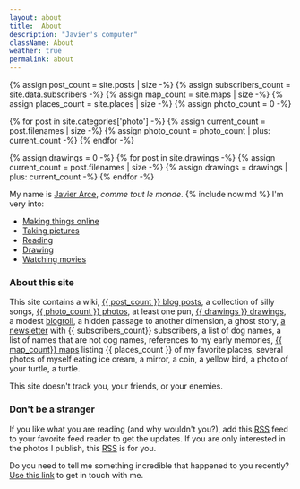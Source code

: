 ```yaml
---
layout: about
title:  About
description: "Javier's computer"
className: About
weather: true
permalink: about
---
```

{% assign post_count = site.posts | size -%}
{% assign subscribers_count = site.data.subscribers -%}
{% assign map_count = site.maps | size -%}
{% assign places_count = site.places | size -%}
{% assign photo_count = 0 -%}

{% for post in site.categories['photo'] -%}
  {% assign current_count = post.filenames | size -%}
  {% assign photo_count = photo_count | plus: current_count -%}
{% endfor -%}

{% assign drawings = 0 -%}
{% for post in site.drawings -%}
  {% assign current_count = post.filenames | size -%}
  {% assign drawings = drawings | plus: current_count -%}
{% endfor -%}

My name is [Javier Arce](/me), <em>comme tout le monde</em>. {% include now.md %}
I'm very into: 
- [Making things online](/projects)
- [Taking pictures](/photos)
- [Reading](/books)
- [Drawing](/drawings)
- [Watching movies](/movies)

### About this site

This site contains a wiki, [{{ post_count }} blog posts](/archive), a collection of silly songs, [{{ photo_count }} photos](/photos), at least one pun, [{{ drawings }} drawings](/drawings), a modest [blogroll](/blogroll), a hidden passage to another dimension, a ghost story, [a newsletter](/newsletter) with {{ subscribers_count}} subscribers, a list of dog names, a list of names that are not dog names, references to my early memories, [{{ map_count}} maps](/maps) listing {{ places_count }} of my favorite places, several photos of myself eating ice cream, a mirror, a coin, a yellow bird, a photo of your turtle, a turtle.

This site doesn't track you, your friends, or your enemies.

### Don't be a stranger

If you like what you are reading (and why wouldn't you?), add this
[RSS](/feed.xml) feed to your favorite feed reader to get the updates. If you
are only interested in the photos I publish, this [RSS](/feeds/photos.xml) is
for you.

Do you need to tell me something incredible that happened to you recently? [Use
this link](https://javier.computer/contact) to get in touch with me.
